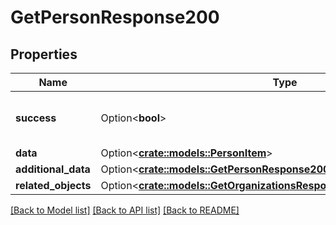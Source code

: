 # GetPersonResponse200

## Properties

Name | Type | Description | Notes
------------ | ------------- | ------------- | -------------
**success** | Option<**bool**> | If the response is successful or not | [optional]
**data** | Option<[**crate::models::PersonItem**](personItem.md)> |  | [optional]
**additional_data** | Option<[**crate::models::GetPersonResponse200AllOfAdditionalData**](getPersonResponse200_allOf_additional_data.md)> |  | [optional]
**related_objects** | Option<[**crate::models::GetOrganizationsResponse200AllOfRelatedObjects**](getOrganizationsResponse200_allOf_related_objects.md)> |  | [optional]

[[Back to Model list]](../README.md#documentation-for-models) [[Back to API list]](../README.md#documentation-for-api-endpoints) [[Back to README]](../README.md)


